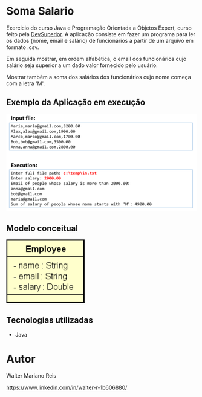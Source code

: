# Soma Salario

Exercicio do curso Java e Programação Orientada a Objetos Expert, curso feito pela [DevSuperior](https://devsuperior.club/ "Site da DevSuperior"). A aplicação consiste em fazer um programa para ler os dados (nome, email e salário)
de funcionários a partir de um arquivo em formato .csv.

Em seguida mostrar, em ordem alfabética, o email dos
funcionários cujo salário seja superior a um dado valor
fornecido pelo usuário.

Mostrar também a soma dos salários dos funcionários cujo
nome começa com a letra 'M'.

## Exemplo da Aplicação em execução

![Exemplo](https://github.com/walterdevreis/soma-salario-java/blob/main/src/img/exemplo.png)

## Modelo conceitual
![Modelo Conceitual](https://github.com/walterdevreis/soma-salario-java/blob/main/src/img/modelo-conceitual.png)

## Tecnologias utilizadas
- Java

# Autor

Walter Mariano Reis

https://www.linkedin.com/in/walter-r-1b606880/


